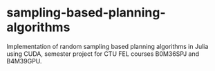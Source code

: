 # sampling-based-planning-algorithms
Implementation of random sampling based planning algorithms in Julia using CUDA, semester project for CTU FEL courses B0M36SPJ and B4M39GPU.
